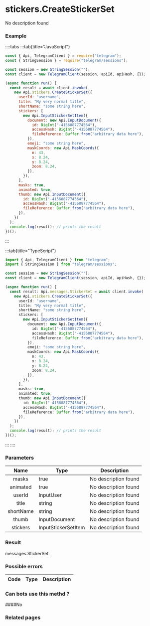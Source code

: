 # stickers.CreateStickerSet

No description found

### [](#example)Example

::::tabs
:::tab{title="JavaScript"}

```js
const { Api, TelegramClient } = require("telegram");
const { StringSession } = require("telegram/sessions");

const session = new StringSession("");
const client = new TelegramClient(session, apiId, apiHash, {});

(async function run() {
  const result = await client.invoke(
    new Api.stickers.CreateStickerSet({
      userId: "username",
      title: "My very normal title",
      shortName: "some string here",
      stickers: [
        new Api.InputStickerSetItem({
          document: new Api.InputDocument({
            id: BigInt("-4156887774564"),
            accessHash: BigInt("-4156887774564"),
            fileReference: Buffer.from("arbitrary data here"),
          }),
          emoji: "some string here",
          maskCoords: new Api.MaskCoords({
            n: 43,
            x: 8.24,
            y: 8.24,
            zoom: 8.24,
          }),
        }),
      ],
      masks: true,
      animated: true,
      thumb: new Api.InputDocument({
        id: BigInt("-4156887774564"),
        accessHash: BigInt("-4156887774564"),
        fileReference: Buffer.from("arbitrary data here"),
      }),
    })
  );
  console.log(result); // prints the result
})();
```

:::

:::tab{title="TypeScript"}

```ts
import { Api, TelegramClient } from "telegram";
import { StringSession } from "telegram/sessions";

const session = new StringSession("");
const client = new TelegramClient(session, apiId, apiHash, {});

(async function run() {
  const result: Api.messages.StickerSet = await client.invoke(
    new Api.stickers.CreateStickerSet({
      userId: "username",
      title: "My very normal title",
      shortName: "some string here",
      stickers: [
        new Api.InputStickerSetItem({
          document: new Api.InputDocument({
            id: BigInt("-4156887774564"),
            accessHash: BigInt("-4156887774564"),
            fileReference: Buffer.from("arbitrary data here"),
          }),
          emoji: "some string here",
          maskCoords: new Api.MaskCoords({
            n: 43,
            x: 8.24,
            y: 8.24,
            zoom: 8.24,
          }),
        }),
      ],
      masks: true,
      animated: true,
      thumb: new Api.InputDocument({
        id: BigInt("-4156887774564"),
        accessHash: BigInt("-4156887774564"),
        fileReference: Buffer.from("arbitrary data here"),
      }),
    })
  );
  console.log(result); // prints the result
})();
```

:::
::::

### [](#parameters)Parameters

|   Name    | Type                | Description          |
| :-------: | ------------------- | -------------------- |
|   masks   | true                | No description found |
| animated  | true                | No description found |
|  userId   | InputUser           | No description found |
|   title   | string              | No description found |
| shortName | string              | No description found |
|   thumb   | InputDocument       | No description found |
| stickers  | InputStickerSetItem | No description found |

### [](#result)Result

messages.StickerSet

### [](#possible-errors)Possible errors

| Code | Type | Description |
| :--: | ---- | ----------- |

### [](#can-bots-use-this-method)Can bots use this methd ?

####No

### [](#related-pages)Related pages
